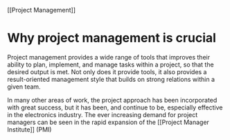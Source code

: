 [[Project Management]]

# Why project management is crucial
Project management provides a wide range of tools that improves their ability to plan, implement, and manage tasks within a project, so that the desired output is met. Not only does it provide tools, it also provides a result-oriented management style that builds on strong relations within a given team.

In many other areas of work, the project approach has been incorporated with great success, but it has been, and continue to be, especially effective in the electronics industry. The ever increasing demand for project managers can be seen in the rapid expansion of the [[Project Manager Institute]] (PMI)